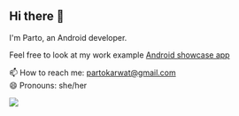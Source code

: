 ## Hi there 👋 

I'm Parto, an Android developer.

Feel free to look at my work example [Android showcase app](https://github.com/partokarwat/showcase)

📫 How to reach me: partokarwat@gmail.com <br/>
😄 Pronouns: she/her <br/>

[![](https://visitcount.itsvg.in/api?id=partokarwat&label=Profile%20Views&color=1&icon=4&pretty=false)](https://visitcount.itsvg.in)
<!--
**partokarwat/partokarwat** is a ✨ _special_ ✨ repository because its `README.md` (this file) appears on your GitHub profile.

Here are some ideas to get you started:

- 🔭 I’m currently working on ...
- 🌱 I’m currently learning ...
- 👯 I’m looking to collaborate on ...
- 🤔 I’m looking for help with ...
- 💬 Ask me about ...
- 📫 How to reach me: ...
- 😄 Pronouns: ...
- ⚡ Fun fact: ...
-->
